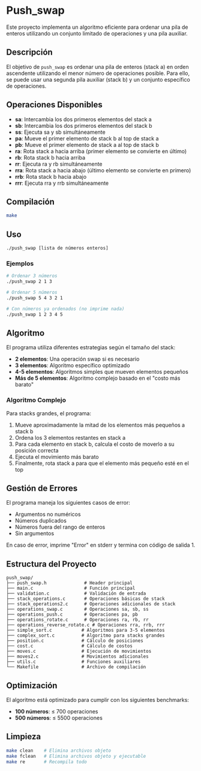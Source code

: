 # Push_swap

Este proyecto implementa un algoritmo eficiente para ordenar una pila de enteros utilizando un conjunto limitado de operaciones y una pila auxiliar.

## Descripción

El objetivo de `push_swap` es ordenar una pila de enteros (stack a) en orden ascendente utilizando el menor número de operaciones posible. Para ello, se puede usar una segunda pila auxiliar (stack b) y un conjunto específico de operaciones.

## Operaciones Disponibles

- **sa**: Intercambia los dos primeros elementos del stack a
- **sb**: Intercambia los dos primeros elementos del stack b
- **ss**: Ejecuta sa y sb simultáneamente
- **pa**: Mueve el primer elemento de stack b al top de stack a
- **pb**: Mueve el primer elemento de stack a al top de stack b
- **ra**: Rota stack a hacia arriba (primer elemento se convierte en último)
- **rb**: Rota stack b hacia arriba
- **rr**: Ejecuta ra y rb simultáneamente
- **rra**: Rota stack a hacia abajo (último elemento se convierte en primero)
- **rrb**: Rota stack b hacia abajo
- **rrr**: Ejecuta rra y rrb simultáneamente

## Compilación

```bash
make
```

## Uso

```bash
./push_swap [lista de números enteros]
```

### Ejemplos

```bash
# Ordenar 3 números
./push_swap 2 1 3

# Ordenar 5 números
./push_swap 5 4 3 2 1

# Con números ya ordenados (no imprime nada)
./push_swap 1 2 3 4 5
```

## Algoritmo

El programa utiliza diferentes estrategias según el tamaño del stack:

- **2 elementos**: Una operación swap si es necesario
- **3 elementos**: Algoritmo específico optimizado
- **4-5 elementos**: Algoritmos simples que mueven elementos pequeños
- **Más de 5 elementos**: Algoritmo complejo basado en el "costo más barato"

### Algoritmo Complejo

Para stacks grandes, el programa:

1. Mueve aproximadamente la mitad de los elementos más pequeños a stack b
2. Ordena los 3 elementos restantes en stack a
3. Para cada elemento en stack b, calcula el costo de moverlo a su posición correcta
4. Ejecuta el movimiento más barato
5. Finalmente, rota stack a para que el elemento más pequeño esté en el top

## Gestión de Errores

El programa maneja los siguientes casos de error:

- Argumentos no numéricos
- Números duplicados
- Números fuera del rango de enteros
- Sin argumentos

En caso de error, imprime "Error" en stderr y termina con código de salida 1.

## Estructura del Proyecto

```
push_swap/
├── push_swap.h              # Header principal
├── main.c                   # Función principal
├── validation.c             # Validación de entrada
├── stack_operations.c       # Operaciones básicas de stack
├── stack_operations2.c      # Operaciones adicionales de stack
├── operations_swap.c        # Operaciones sa, sb, ss
├── operations_push.c        # Operaciones pa, pb
├── operations_rotate.c      # Operaciones ra, rb, rr
├── operations_reverse_rotate.c # Operaciones rra, rrb, rrr
├── simple_sort.c           # Algoritmos para 3-5 elementos
├── complex_sort.c          # Algoritmo para stacks grandes
├── position.c              # Cálculo de posiciones
├── cost.c                  # Cálculo de costos
├── moves.c                 # Ejecución de movimientos
├── moves2.c                # Movimientos adicionales
├── utils.c                 # Funciones auxiliares
└── Makefile                # Archivo de compilación
```

## Optimización

El algoritmo está optimizado para cumplir con los siguientes benchmarks:

- **100 números**: ≤ 700 operaciones
- **500 números**: ≤ 5500 operaciones

## Limpieza

```bash
make clean    # Elimina archivos objeto
make fclean   # Elimina archivos objeto y ejecutable
make re       # Recompila todo
```
